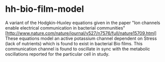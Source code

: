 # hh-bio-film-model
A variant of the Hodgkin-Huxley equations given in the paper "Ion channels enable electrical communication in bacterial communities" [http://www.nature.com/nature/journal/v527/n7576/full/nature15709.html]
These equations model an active potassium channel dependent on Stress (lack of nutrients) which is found to exist in bacterial Bio films. This communication channel is found to oscillate in sync with the metabolic oscillations reported for the particular cell in study. 
